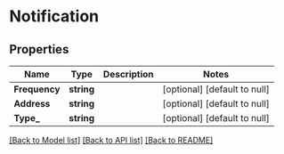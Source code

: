 # Notification

## Properties
Name | Type | Description | Notes
------------ | ------------- | ------------- | -------------
**Frequency** | **string** |  | [optional] [default to null]
**Address** | **string** |  | [optional] [default to null]
**Type_** | **string** |  | [optional] [default to null]

[[Back to Model list]](../README.md#documentation-for-models) [[Back to API list]](../README.md#documentation-for-api-endpoints) [[Back to README]](../README.md)


